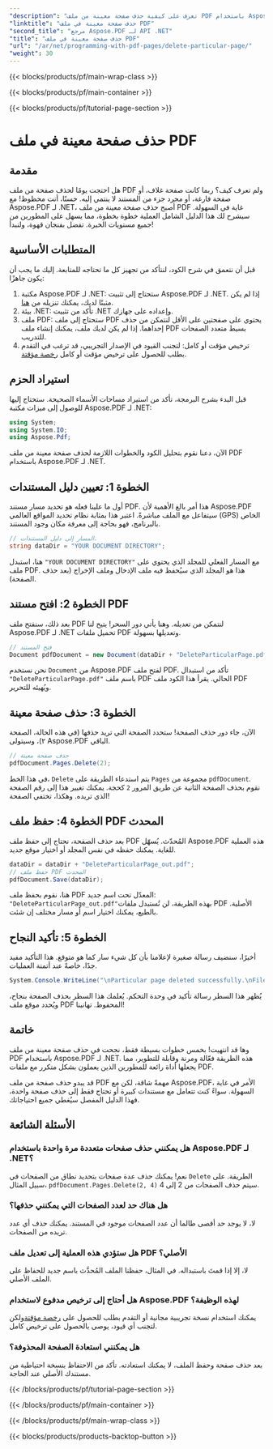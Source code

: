 ```yaml
---
"description": "تعرف على كيفية حذف صفحة معينة من ملف PDF باستخدام Aspose.PDF لـ .NET من خلال هذا الدليل خطوة بخطوة."
"linktitle": "حذف صفحة معينة في ملف PDF"
"second_title": "مرجع Aspose.PDF لـ API .NET"
"title": "حذف صفحة معينة في ملف PDF"
"url": "/ar/net/programming-with-pdf-pages/delete-particular-page/"
"weight": 30
---
```


{{< blocks/products/pf/main-wrap-class >}}

{{< blocks/products/pf/main-container >}}

{{< blocks/products/pf/tutorial-page-section >}}

# حذف صفحة معينة في ملف PDF

## مقدمة

هل احتجت يومًا لحذف صفحة من ملف PDF ولم تعرف كيف؟ ربما كانت صفحة غلاف، أو صفحة فارغة، أو مجرد جزء من المستند لا ينتمي إليه. حسنًا، أنت محظوظ! مع Aspose.PDF لـ .NET، أصبح حذف صفحة معينة من ملف PDF غاية في السهولة. سيشرح لك هذا الدليل الشامل العملية خطوة بخطوة، مما يسهل على المطورين من جميع مستويات الخبرة. تفضل بفنجان قهوة، ولنبدأ!

## المتطلبات الأساسية

قبل أن نتعمق في شرح الكود، لنتأكد من تجهيز كل ما تحتاجه للمتابعة. إليك ما يجب أن يكون جاهزًا:

1. مكتبة Aspose.PDF لـ .NET: ستحتاج إلى تثبيت Aspose.PDF لـ .NET. إذا لم يكن مثبتًا لديك، يمكنك تنزيله من [هنا](https://releases.aspose.com/pdf/net/).
2. بيئة .NET: تأكد من تثبيت .NET وإعداده على جهازك.
3. ملف PDF: ستحتاج إلى ملف PDF يحتوي على صفحتين على الأقل لنتمكن من حذف إحداهما. إذا لم يكن لديك ملف، يمكنك إنشاء ملف PDF بسيط متعدد الصفحات للتدريب.
4. ترخيص مؤقت أو كامل: لتجنب القيود في الإصدار التجريبي، قد ترغب في التقدم بطلب للحصول على ترخيص مؤقت أو كامل [رخصة مؤقتة](https://purchase.aspose.com/temporary-license/).

## استيراد الحزم

قبل البدء بشرح البرمجة، تأكد من استيراد مساحات الأسماء الصحيحة. ستحتاج إليها للوصول إلى ميزات مكتبة Aspose.PDF لـ .NET:

```csharp
using System;
using System.IO;
using Aspose.Pdf;
```

الآن، دعنا نقوم بتحليل الكود والخطوات اللازمة لحذف صفحة معينة من ملف PDF باستخدام Aspose.PDF لـ .NET.

## الخطوة 1: تعيين دليل المستندات

أول ما علينا فعله هو تحديد مسار مستند PDF. هذا أمر بالغ الأهمية لأن Aspose.PDF سيتفاعل مع الملف مباشرةً. اعتبر هذا بمثابة نظام تحديد المواقع العالمي (GPS) الخاص بالبرنامج، فهو بحاجة إلى معرفة مكان وجود المستند.

```csharp
// المسار إلى دليل المستندات.
string dataDir = "YOUR DOCUMENT DIRECTORY";
```

هنا، استبدل `"YOUR DOCUMENT DIRECTORY"` مع المسار الفعلي للمجلد الذي يحتوي على ملف PDF. هذا هو المجلد الذي سيُحفظ فيه ملف الإدخال وملف الإخراج (بعد حذف الصفحة).

## الخطوة 2: افتح مستند PDF

بعد ذلك، سنفتح ملف PDF لنتمكن من تعديله. وهنا يأتي دور السحر! يتيح لنا Aspose.PDF لـ .NET تحميل ملفات PDF وتعديلها بسهولة.

```csharp
// فتح المستند
Document pdfDocument = new Document(dataDir + "DeleteParticularPage.pdf");
```


نحن نستخدم `Document` من Aspose.PDF لفتح ملف PDF. تأكد من استبدال `"DeleteParticularPage.pdf"` باسم ملف PDF الحالي. يقرأ هذا الكود ملف PDF ويُهيئه للتحرير.

## الخطوة 3: حذف صفحة معينة

الآن، جاء دور حذف الصفحة! ستحدد الصفحة التي تريد حذفها (في هذه الحالة، الصفحة ٢)، وسيتولى Aspose.PDF الباقي.

```csharp
// حذف صفحة معينة
pdfDocument.Pages.Delete(2);
```


في هذا الخط، `Delete` يتم استدعاء الطريقة على `Pages` مجموعة من `pdfDocument`. نقوم بحذف الصفحة الثانية عن طريق المرور `2` كحجة. يمكنك تغيير هذا إلى رقم الصفحة الذي تريده. وهكذا، تختفي الصفحة!

## الخطوة 4: حفظ ملف PDF المحدث

بعد حذف الصفحة، نحتاج إلى حفظ ملف PDF المُحدّث. يُسهّل Aspose.PDF هذه العملية للغاية. يمكنك حفظه في نفس المجلد أو اختيار موقع جديد.

```csharp
dataDir = dataDir + "DeleteParticularPage_out.pdf";
// حفظ ملف PDF المحدث
pdfDocument.Save(dataDir);
```


هنا، نقوم بحفظ ملف PDF المعدّل تحت اسم جديد: `"DeleteParticularPage_out.pdf"`بهذه الطريقة، لن تُستبدل ملفات PDF الأصلية. بالطبع، يمكنك اختيار اسم أو مسار مختلف إن شئت.

## الخطوة 5: تأكيد النجاح

أخيرًا، سنضيف رسالة صغيرة لإعلامنا بأن كل شيء سار كما هو متوقع. هذا التأكيد مفيد جدًا، خاصةً عند أتمتة العمليات.

```csharp
System.Console.WriteLine("\nParticular page deleted successfully.\nFile saved at " + dataDir);
```


يُظهر هذا السطر رسالة تأكيد في وحدة التحكم. يُعلمك هذا السطر بحذف الصفحة بنجاح، ويُحدد موقع ملف PDF المحفوظ. تهانينا!

## خاتمة

وها قد انتهيت! بخمس خطوات بسيطة فقط، نجحت في حذف صفحة معينة من ملف PDF باستخدام Aspose.PDF لـ .NET. هذه الطريقة فعّالة ومرنة وقابلة للتطوير، مما يجعلها أداة رائعة للمطورين الذين يعملون بشكل متكرر مع ملفات PDF.

قد يبدو حذف صفحة من ملف PDF مهمةً شاقة، لكن مع Aspose.PDF، الأمر في غاية السهولة. سواءً كنت تتعامل مع مستندات كبيرة أو تحتاج فقط إلى حذف صفحة واحدة، فهذا الدليل المفصل سيُغطي جميع احتياجاتك.

## الأسئلة الشائعة

### هل يمكنني حذف صفحات متعددة مرة واحدة باستخدام Aspose.PDF لـ .NET؟
نعم! يمكنك حذف عدة صفحات بتحديد نطاق من الصفحات في `Delete` الطريقة. على سبيل المثال، `pdfDocument.Pages.Delete(2, 4)` سيتم حذف الصفحات من 2 إلى 4.

### هل هناك حد لعدد الصفحات التي يمكنني حذفها؟
لا، لا يوجد حد أقصى طالما أن عدد الصفحات موجود في المستند. يمكنك حذف أي عدد تريده من الصفحات.

### هل ستؤدي هذه العملية إلى تعديل ملف PDF الأصلي؟
لا، إلا إذا قمتَ باستبداله. في المثال، حفظنا الملف المُحدَّث باسم جديد للحفاظ على الملف الأصلي.

### هل أحتاج إلى ترخيص مدفوع لاستخدام Aspose.PDF لهذه الوظيفة؟
يمكنك استخدام نسخة تجريبية مجانية أو التقدم بطلب للحصول على [رخصة مؤقتة](https://purchase.aspose.com/temporary-license/)ولكن لتجنب أي قيود، يوصى بالحصول على ترخيص كامل.

### هل يمكنني استعادة الصفحة المحذوفة؟
بعد حذف صفحة وحفظ الملف، لا يمكنك استعادته. تأكد من الاحتفاظ بنسخة احتياطية من مستندك الأصلي عند الحاجة.

{{< /blocks/products/pf/tutorial-page-section >}}

{{< /blocks/products/pf/main-container >}}

{{< /blocks/products/pf/main-wrap-class >}}

{{< blocks/products/products-backtop-button >}}